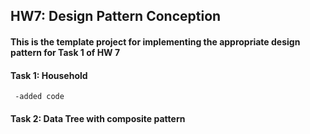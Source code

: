 ## HW7: Design Pattern Conception
#### This is the template project for implementing the appropriate design pattern for Task 1 of HW 7
#### Task 1: Household
     -added code

#### Task 2: Data Tree with composite pattern


